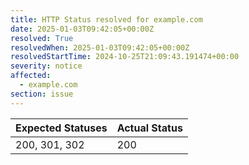 ```yaml
---
title: HTTP Status resolved for example.com
date: 2025-01-03T09:42:05+00:00Z
resolved: True
resolvedWhen: 2025-01-03T09:42:05+00:00Z
resolvedStartTime: 2024-10-25T21:09:43.191474+00:00
severity: notice
affected:
  - example.com
section: issue
---
```


| Expected Statuses | Actual Status  |
|-------------------|----------------|
| 200, 301, 302 | 200 |
